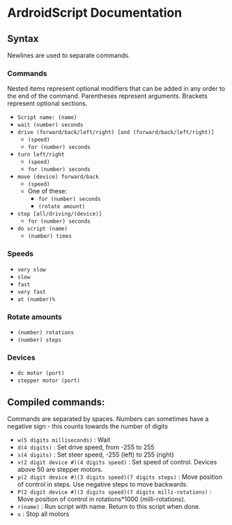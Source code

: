 # ArdroidScript Documentation

## Syntax
Newlines are used to separate commands.

### Commands
Nested items represent optional modifiers that can be added in any order to the end of the command. Parentheses represent arguments. Brackets represent optional sections.
- `Script name: (name)`
- `wait (number) seconds`
- `drive (forward/back/left/right) [and (forward/back/left/right)]`
  - `(speed)`
  - `for (number) seconds`
- `turn left/right`
  - `(speed)`
  - `for (number) seconds`
- `move (device) forward/back`
  - `(speed)`
  - One of these:
    - `for (number) seconds`
    - `(rotate amount)`
- `stop [all/driving/(device)]`
  - `for (number) seconds`
- `do script (name)`
  - `(number) times`

### Speeds
- `very slow`
- `slow`
- `fast`
- `very fast`
- `at (number)%`

### Rotate amounts
- `(number) rotations`
- `(number) steps`

### Devices
- `dc motor (port)`
- `stepper motor (port)`

## Compiled commands:
  Commands are separated by spaces. Numbers can sometimes have a negative sign - this counts towards the number of digits

- `w(5 digits milliseconds)` : Wait
- `d(4 digits)` : Set drive speed, from -255 to 255
- `s(4 digits)` : Set steer speed, -255 (left) to 255 (right)
- `v(2 digit device #)(4 digits speed)` : Set speed of control. Devices above 50 are stepper motors.
- `p(2 digit device #)(3 digits speed)(7 digits steps)` : Move position of control in steps. Use negative steps to move backwards.
- `P(2 digit device #)(3 digits speed)(7 digits milli-rotations)` : Move position of control in rotations*1000 (milli-rotations).
- `r(name)` : Run script with name. Return to this script when done.
- `x` : Stop all motors
